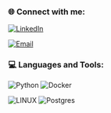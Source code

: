 ### 🌐 Connect with me:
[![LinkedIn](https://img.shields.io/badge/LinkedIn-%230077B5.svg?logo=linkedin&logoColor=white)](https://www.linkedin.com/in/muhammad-shakil-b31b66207?lipi=urn%3Ali%3Apage%3Ad_flagship3_profile_view_base_contact_details%3BxWCaDNHwQAWH8LAFXFRsbQ%3D%3D) 

[![Email](https://fontawesome.com/icons/envelope?style=solid)](mailto:connectwithshakil@gmail.com)

### 💻 Languages and Tools:
![Python](https://img.shields.io/badge/python-3670A0?style=for-the-badge&logo=python&logoColor=ffdd54)   ![Docker](https://img.shields.io/badge/docker-%230db7ed.svg?style=for-the-badge&logo=docker&logoColor=white) 

![LINUX](https://img.shields.io/badge/Linux-FCC624?style=for-the-badge&logo=linux&logoColor=black)    ![Postgres](https://img.shields.io/badge/postgres-%23316192.svg?style=for-the-badge&logo=postgresql&logoColor=white)
